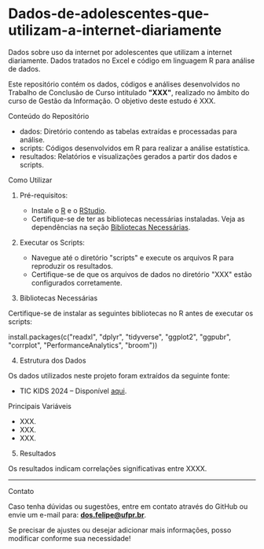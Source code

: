 # Dados-de-adolescentes-que-utilizam-a-internet-diariamente
Dados sobre uso da internet por adolescentes que utilizam a internet diariamente. Dados tratados no Excel e código em linguagem R para análise de dados.

Este repositório contém os dados, códigos e análises desenvolvidos no Trabalho de Conclusão de Curso intitulado **"XXX"**, realizado no âmbito do curso de Gestão da Informação. O objetivo deste estudo é XXX.

Conteúdo do Repositório

- dados: Diretório contendo as tabelas extraídas e processadas para análise.
- scripts: Códigos desenvolvidos em R para realizar a análise estatística.
- resultados: Relatórios e visualizações gerados a partir dos dados e scripts.

Como Utilizar

1. Pré-requisitos:
   - Instale o [R](https://www.r-project.org/) e o [RStudio](https://posit.co/downloads/).
   - Certifique-se de ter as bibliotecas necessárias instaladas. Veja as dependências na seção [Bibliotecas Necessárias](#bibliotecas-necessárias).

2. Executar os Scripts:
   - Navegue até o diretório "scripts" e execute os arquivos R para reproduzir os resultados.
   - Certifique-se de que os arquivos de dados no diretório "XXX" estão configurados corretamente.

3. Bibliotecas Necessárias

Certifique-se de instalar as seguintes bibliotecas no R antes de executar os scripts:

install.packages(c("readxl", "dplyr", "tidyverse", "ggplot2", "ggpubr", "corrplot", "PerformanceAnalytics", "broom"))

4. Estrutura dos Dados

Os dados utilizados neste projeto foram extraídos da seguinte fonte:
- TIC KIDS 2024 – Disponível [aqui](http://cetic.br/pt/arquivos/kidsonline/2024/criancas/#bases).

Principais Variáveis
- XXX.
- XXX.
- XXX.

5. Resultados

Os resultados indicam correlações significativas entre XXXX.

---

Contato

Caso tenha dúvidas ou sugestões, entre em contato através do GitHub ou envie um e-mail para: **[dos.felipe@ufpr.br](mailto:dos.felipe@ufpr.br)**.

Se precisar de ajustes ou desejar adicionar mais informações, posso modificar conforme sua necessidade!
